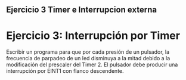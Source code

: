 ## Ejercicio 3 Timer e Interrupcion externa

# Ejercicio 3: Interrupción por Timer
Escribir un programa para que por cada presión de un pulsador, la
frecuencia de parpadeo de un led disminuya a la mitad debido a la
modificación del prescaler del Timer 2. El pulsador debe producir una
interrupción por EINT1 con flanco descendente.